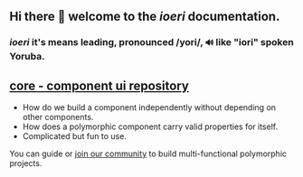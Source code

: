 ## Hi there 👋  welcome to the ***ioeri*** documentation.
### ***ioeri*** it's means leading, pronounced /yori/, `🔊` like "iori" spoken Yoruba.

## [core - component ui repository](https://github.com/ioeridev/ioeri/tree/core)

- How do we build a component independently without depending on other components.
- How does a polymorphic component carry valid properties for itself.
- Complicated but fun to use.

You can guide or [join our community](https://github.com/ioeridev/ioeri/blob/main/CONTRIBUTING.md) to build multi-functional polymorphic projects.

<!--

**Here are some ideas to get you started:**

🙋‍♀️ A short introduction - what is your organization all about?
🌈 Contribution guidelines - how can the community get involved?
👩‍💻 Useful resources - where can the community find your docs? Is there anything else the community should know?
🍿 Fun facts - what does your team eat for breakfast?
🧙 Remember, you can do mighty things with the power of [Markdown](https://docs.github.com/github/writing-on-github/getting-started-with-writing-and-formatting-on-github/basic-writing-and-formatting-syntax)
-->
